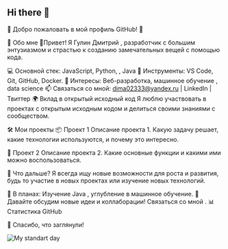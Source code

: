 ## Hi there 👋
🎉 Добро пожаловать в мой профиль GitHub! 🎉

🌟 Обо мне
👋Привет! Я Гулин Дмитрий , разработчик с большим энтузиазмом и страстью к созданию замечательных вещей с помощью кода.

💻 Основной стек: JavaScript, Python, , Java
🔧 Инструменты: VS Code, Git, GitHub, Docker.
🎨 Интересы: Веб-разработка, машинное обучение , data science
📫 Связаться со мной:  dima02333@yandex.ru | LinkedIn | Твиттер
🌍 Вклад в открытый исходный код
Я люблю участвовать в проектах с открытым исходным кодом и делиться своими знаниями с сообществом. 


🛠 Мои проекты
📦 Проект 1
Описание проекта 1. Какую задачу решает, какие технологии используются, и почему это интересно.


🌟 Проект 2
Описание проекта 2. Какие основные функции и какими ими можно воспользоваться.


🚀 Что дальше?
Я всегда ищу новые возможности для роста и развития, будь то участие в новых проектах или изучение новых технологий.

🌱 В планах: Изучение Java , углубление в машинное обучение.
💬 Давайте обсудим новые идеи и коллаборации! Связаться со мной .
📊 Статистика GitHub


🎉 Спасибо, что заглянули!

![My standart day](https://i.giphy.com/media/v1.Y2lkPTc5MGI3NjExNDFjbDZoMTdzc3Jmb2JlYjZkcTlpYTZ3eTRlNW56bnN3enFodXZweiZlcD12MV9pbnRlcm5hbF9naWZfYnlfaWQmY3Q9Zw/5ZZSYqvcH6QppFQGI5/giphy-downsized-large.gif)

<!--
**Wtfthisman1/Wtfthisman1** is a ✨ _special_ ✨ repository because its `README.md` (this file) appears on your GitHub profile.

Here are some ideas to get you started:

- 🔭 I’m currently working on ...
- 🌱 I’m currently learning ...
- 👯 I’m looking to collaborate on ...
- 🤔 I’m looking for help with ...
- 💬 Ask me about ...
- 📫 How to reach me: ...
- 😄 Pronouns: ...
- ⚡ Fun fact: ...
-->
